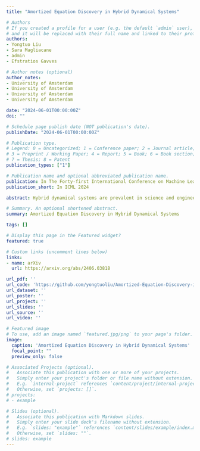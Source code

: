 ```yaml
---
title: "Amortized Equation Discovery in Hybrid Dynamical Systems"

# Authors
# If you created a profile for a user (e.g. the default `admin` user), write the username (folder name) here
# and it will be replaced with their full name and linked to their profile.
authors:
- Yongtuo Liu
- Sara Magliacane
- admin
- Efstratios Gavves

# Author notes (optional)
author_notes:
- University of Amsterdam
- University of Amsterdam
- University of Amsterdam
- University of Amsterdam

date: "2024-06-01T00:00:00Z"
doi: ""

# Schedule page publish date (NOT publication's date).
publishDate: "2024-06-01T00:00:00Z"

# Publication type.
# Legend: 0 = Uncategorized; 1 = Conference paper; 2 = Journal article;
# 3 = Preprint / Working Paper; 4 = Report; 5 = Book; 6 = Book section;
# 7 = Thesis; 8 = Patent
publication_types: ["1"]

# Publication name and optional abbreviated publication name.
publication: In The Forty-first International Conference on Machine Learning (ICML 2024)
publication_short: In ICML 2024

abstract: Hybrid dynamical systems are prevalent in science and engineering to express complex systems with continuous and discrete states. To learn the laws of systems, all previous methods for equation discovery in hybrid systems follow a two-stage paradigm, i.e. they first group time series into small cluster fragments and then discover equations in each fragment separately through methods in non-hybrid systems. Although effective, these methods do not fully take advantage of the commonalities in the shared dynamics of multiple fragments that are driven by the same equations. Besides, the two-stage paradigm breaks the interdependence between categorizing and representing dynamics that jointly form hybrid systems. In this paper, we reformulate the problem and propose an end-to-end learning framework, i.e. Amortized Equation Discovery (AMORE), to jointly categorize modes and discover equations characterizing the dynamics of each mode by all segments of the mode. Experiments on four hybrid and six non-hybrid systems show that our method outperforms previous methods on equation discovery, segmentation, and forecasting.

# Summary. An optional shortened abstract.
summary: Amortized Equation Discovery in Hybrid Dynamical Systems

tags: []

# Display this page in the Featured widget?
featured: true

# Custom links (uncomment lines below)
links:
- name: arXiv
  url: https://arxiv.org/abs/2406.03818

url_pdf: ''
url_code: 'https://github.com/yongtuoliu/Amortized-Equation-Discovery-in-Hybrid-Dynamical-Systems'
url_dataset: ''
url_poster: ''
url_project: ''
url_slides: ''
url_source: ''
url_video: ''

# Featured image
# To use, add an image named `featured.jpg/png` to your page's folder.
image:
  caption: 'Amortized Equation Discovery in Hybrid Dynamical Systems'
  focal_point: ""
  preview_only: false

# Associated Projects (optional).
#   Associate this publication with one or more of your projects.
#   Simply enter your project's folder or file name without extension.
#   E.g. `internal-project` references `content/project/internal-project/index.md`.
#   Otherwise, set `projects: []`.
# projects:
# - example

# Slides (optional).
#   Associate this publication with Markdown slides.
#   Simply enter your slide deck's filename without extension.
#   E.g. `slides: "example"` references `content/slides/example/index.md`.
#   Otherwise, set `slides: ""`.
# slides: example
---
```

